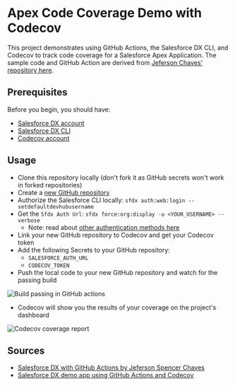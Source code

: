 # Apex Code Coverage Demo with Codecov
This project demonstrates using GitHub Actions, the Salesforce DX CLI, and Codecov to track code coverage for a Salesforce Apex Application. The sample code and GitHub Action are derived from [Jeferson Chaves' repository here](https://github.com/jefersonchaves/sfdxgithubactions).

## Prerequisites
Before you begin, you should have:

- [Salesforce DX account](https://developer.salesforce.com/promotions/orgs/dx-signup)
- [Salesforce DX CLI](https://developer.salesforce.com/tools/sfdxcli)
- [Codecov account](https://about.codecov.io/sign-up/)

## Usage
- Clone this repository locally (don't fork it as GitHub secrets won't work in forked repositories)
- Create a [new GitHub repository](https://github.com/new)
- Authorize the Salesforce CLI locally: `sfdx auth:web:login --setdefaultdevhubusername`
- Get the `Sfdx Auth Url`: `sfdx force:org:display -u <YOUR_USERNAME> --verbose`
  - Note: read about [other authentication methods here](https://medium.com/@medben/sfdx-org-authorization-%EF%B8%8F-a75b54861b54)
- Link your new GitHub repository to Codecov and get your Codecov token
- Add the following Secrets to your GitHub repository:
  - `SALESFORCE_AUTH_URL`
  - `CODECOV_TOKEN`
- Push the local code to your new GitHub repository and watch for the passing build

![Build passing in GitHub actions](https://i.imgur.com/DPc4wUY.png)

- Codecov will show you the results of your coverage on the project's dashboard

![Codecov coverage report](https://i.imgur.com/BgoyAuy.png)

## Sources
- [Salesforce DX with GitHub Actions by Jeferson Spencer Chaves](https://medium.com/@jefersonchaves/salesforce-dx-with-github-actions-563356e9434e)
- [Salesforce DX demo app using GitHub Actions and Codecov](https://github.com/trailheadapps/ebikes-lwc)
